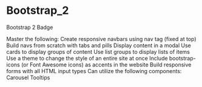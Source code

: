 # Bootstrap_2
Bootstrap 2 Badge

Master the following:
Create responsive navbars using nav tag (fixed at top)
Build navs from scratch with tabs and pills
Display content in a modal
Use cards to display groups of content
Use list groups to display lists of items
Use a theme to change the style of an entire site at once
Include bootstrap-icons (or Font Awesome icons) as accents in the website
Build responsive forms with all HTML input types
Can utilize the following components:
Carousel
Tooltips
